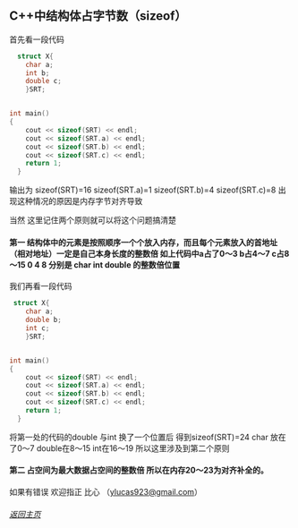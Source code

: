 C++中结构体占字节数（sizeof）
-----------
首先看一段代码
```c
  struct X{
    char a;
    int b;
    double c;
    }SRT;


int main()
{
    cout << sizeof(SRT) << endl;
    cout << sizeof(SRT.a) << endl;
    cout << sizeof(SRT.b) << endl;
    cout << sizeof(SRT.c) << endl;
    return 1;
  }

```
输出为 sizeof(SRT)=16 sizeof(SRT.a)=1 sizeof(SRT.b)=4 sizeof(SRT.c)=8 
出现这种情况的原因是内存字节对齐导致

当然 这里记住两个原则就可以将这个问题搞清楚
#### 第一 结构体中的元素是按照顺序一个个放入内存，而且每个元素放入的首地址（相对地址）一定是自己本身长度的整数倍 如上代码中a占了0～3 b占4～7 c占8～15 0 4 8 分别是 char int double 的整数倍位置

我们再看一段代码
```c
 struct X{
    char a;
    double b;
    int c;
    }SRT;


int main()
{
    cout << sizeof(SRT) << endl;
    cout << sizeof(SRT.a) << endl;
    cout << sizeof(SRT.b) << endl;
    cout << sizeof(SRT.c) << endl;
    return 1;
  }


```
将第一处的代码的double 与int 换了一个位置后 得到sizeof(SRT)=24 char 放在了0～7 double在8～15
int在16～19 所以这里涉及到第二个原则
####  第二 占空间为最大数据占空间的整数倍 所以在内存20～23为对齐补全的。
如果有错误 欢迎指正 比心 （ylucas923@gmail.com）
###### [返回主页](https://github.com/Lucas-Yang/Lucas-Yang.github.io/blob/master/README.md)








